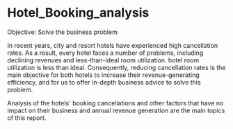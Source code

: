# Hotel_Booking_analysis

 Objective: Solve the business problem

In recent years, city and resort hotels have experienced high cancellation rates. As a result, every hotel faces a number of problems,
including declining revenues and less-than-ideal room utilization. 
hotel room utilization is less than ideal. Consequently, reducing cancellation rates is the main objective for both hotels to increase
their revenue-generating efficiency, and for us to offer in-depth business advice
to solve this problem.

Analysis of the hotels' booking cancellations and other factors that have no impact on their business and annual revenue 
generation are the main topics of this report.
